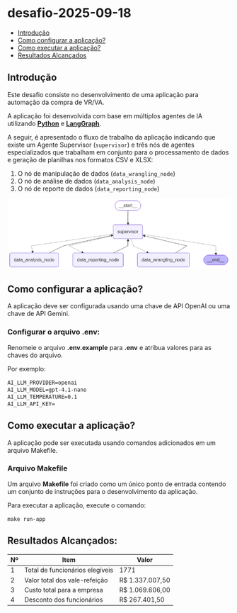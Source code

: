 # desafio-2025-09-18

- [Introdução](#introdução)
- [Como configurar a aplicação?](#como-configurar-a-aplicação)
- [Como executar a aplicação?](#como-executar-a-aplicação)
- [Resultados Alcançados](#resultados-alcançados)

## Introdução

Este desafio consiste no desenvolvimento de uma aplicação para automação da compra de VR/VA.

A aplicação foi desenvolvida com base em múltiplos agentes de IA utilizando [**Python**](https://www.python.org/) e [**LangGraph**](https://www.langchain.com/langgraph).

A seguir, é apresentado o fluxo de trabalho da aplicação indicando que existe um Agente Supervisor (`supervisor`) e três nós de agentes especializados que trabalham em conjunto para o processamento de dados e geração de planilhas nos formatos CSV e XLSX:

1. O nó de manipulação de dados (`data_wrangling_node`)
2. O nó de análise de dados (`data_analysis_node`)
3. O nó de reporte de dados (`data_reporting_node`)

![texto alternativo](data/output/meal_voucher_calculation_workflow.png)

## Como configurar a aplicação?

A aplicação deve ser configurada usando uma chave de API OpenAI ou uma chave de API Gemini.

### Configurar o arquivo .env:

Renomeie o arquivo **.env.example** para **.env** e atribua valores para as chaves do arquivo.

Por exemplo:

```
AI_LLM_PROVIDER=openai
AI_LLM_MODEL=gpt-4.1-nano
AI_LLM_TEMPERATURE=0.1
AI_LLM_API_KEY=
```

## Como executar a aplicação?

A aplicação pode ser executada usando comandos adicionados em um arquivo Makefile.

### Arquivo Makefile

Um arquivo **Makefile** foi criado como um único ponto de entrada contendo um conjunto de instruções para o desenvolvimento da aplicação.

Para executar a aplicação, execute o comando:

```
make run-app
```

## Resultados Alcançados:

| Nº  | Item                            | Valor           |
| --- | ------------------------------- | --------------- |
| 1   | Total de funcionários elegíveis | 1771            |
| 2   | Valor total dos vale-refeição   | R$ 1.337.007,50 |
| 3   | Custo total para a empresa      | R$ 1.069.606,00 |
| 4   | Desconto dos funcionários       | R$ 267.401,50   |

